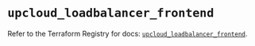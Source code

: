 # `upcloud_loadbalancer_frontend`

Refer to the Terraform Registry for docs: [`upcloud_loadbalancer_frontend`](https://registry.terraform.io/providers/upcloudltd/upcloud/5.20.2/docs/resources/loadbalancer_frontend).
